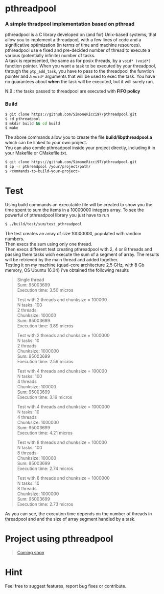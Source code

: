 # pthreadpool  
  
### A simple thradpool implementation based on pthread  
  
pthreadpool is a C library developed on (and for) Unix-based systems, that allow you to implement a threadpool, with a few lines of code and a significative optimization (in terms of time and machine resources).  
pthreadpool use e fixed and pre-decided number of thread to execute a various (potentially infinite) number of tasks.   
A task is represented, the same as for posix threads, by a ```void* (void*)``` function pointer. When you want a task to be executed by your threadpool, through the ```ptp_add_task```, you have to pass to the threadpool the funvtion pointer and a ```void*``` arguments that will be used to exec the task. You have no guarantees about **when** the task will be executed, but it will surely run.   
  
N.B.: the tasks passed to threadpool are executed with **FIFO policy**  
  
### Build  
```sh  
$ git clone https://github.com/SimoneRicci97/pthreadpool.git  
$ cd pthreadpool   
$ mkdir build && cd build  
$ make  
```  
The above commands allow you to create the file **build/libpthreadpool.a** which can be linked to your own project.  
You can also comile pthreadpool inside your project directly, including it in your Makefile or CMakefile.txt.  
```sh  
$ git clone https://github.com/SimoneRicci97/pthreadpool.git  
$ cp -r pthreadpool /your/project/path/  
$ <commands-to-build-your-project>  
```  
  
# Test  
Using build commands an executable file will be created to show you the time spent to sum the items in a 10000000 integers array. To see the powerful of pthreadpool library you just have to run  
```sh  
$ ./build/test/sum/test_pthreadpool  
```  
The test creates an array of size 10000000, populated with random numbers.   
Then execs the sum using only one thread.  
Then execs different test creating pthreadpool with 2, 4 or 8 threads and passing them tasks wich execute the sum of a segment of array. The results will be retrieved by the main thread and added together.  
Testing it on my machine (quad-core architecture 2.5 GHz, with 8 Gb memory, OS Ubuntu 16.04) i've obtained the following results  
  
> Single thread  
> 	Sum: 95003699  
> 	Execution time: 3.50 micros  
>   
> Test with 2 threads and chunksize = 100000  
> N tasks: 100  
> 2 threads  
> Chunksize: 100000  
> 	Sum: 95003699  
> 	Execution time: 3.89 micros  
>   
> Test with 2 threads and chunksize = 1000000  
> N tasks: 10  
> 2 threads  
> Chunksize: 1000000  
> 	Sum: 95003699  
> 	Execution time: 2.59 micros  
>   
> Test with 4 threads and chunksize = 100000  
> N tasks: 100  
> 4 threads  
> Chunksize: 100000  
> 	Sum: 95003699  
> 	Execution time: 3.16 micros  
>   
> Test with 4 threads and chunksize = 1000000  
> N tasks: 10  
> 4 threads  
> Chunksize: 1000000  
> 	Sum: 95003699  
> 	Execution time: 4.21 micros  
>   
> Test with 8 threads and chunksize = 100000  
> N tasks: 100  
> 8 threads  
> Chunksize: 100000  
> 	Sum: 95003699  
> 	Execution time: 2.74 micros  
>   
> Test with 8 threads and chunksize = 1000000  
> N tasks: 10  
> 8 threads  
> Chunksize: 1000000  
> 	Sum: 95003699  
> 	Execution time: 2.73 micros  
  
As you can see, the execution time depends on the number of threads in threadpool and and the size of array segment handled by a task.  
  
# Project using pthreadpool  
> [Coming soon](www.example.com)  
  
# Hint  
Feel free to suggest features, report bug fixes or contribute.  
  
  
  